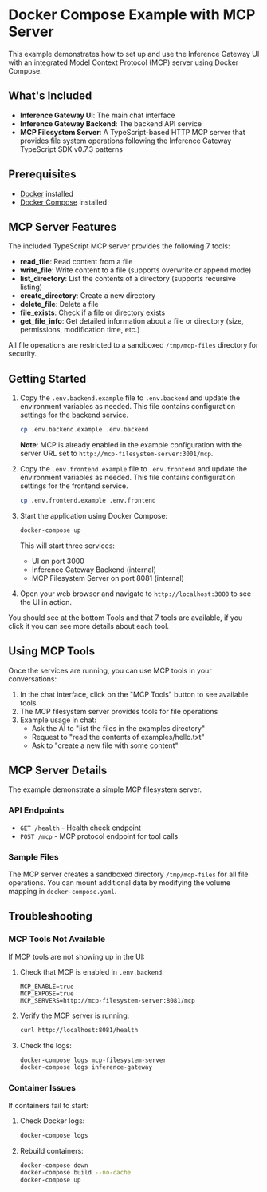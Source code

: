 # Docker Compose Example with MCP Server

This example demonstrates how to set up and use the Inference Gateway UI with an integrated Model Context Protocol (MCP) server using Docker Compose.

## What's Included

- **Inference Gateway UI**: The main chat interface
- **Inference Gateway Backend**: The backend API service
- **MCP Filesystem Server**: A TypeScript-based HTTP MCP server that provides file system operations following the Inference Gateway TypeScript SDK v0.7.3 patterns

## Prerequisites

- [Docker](https://www.docker.com/get-started) installed
- [Docker Compose](https://docs.docker.com/compose/install/) installed

## MCP Server Features

The included TypeScript MCP server provides the following 7 tools:

- **read_file**: Read content from a file
- **write_file**: Write content to a file (supports overwrite or append mode)
- **list_directory**: List the contents of a directory (supports recursive listing)
- **create_directory**: Create a new directory
- **delete_file**: Delete a file
- **file_exists**: Check if a file or directory exists
- **get_file_info**: Get detailed information about a file or directory (size, permissions, modification time, etc.)

All file operations are restricted to a sandboxed `/tmp/mcp-files` directory for security.

## Getting Started

1. Copy the `.env.backend.example` file to `.env.backend` and update the environment variables as needed. This file contains configuration settings for the backend service.

   ```sh
   cp .env.backend.example .env.backend
   ```

   **Note**: MCP is already enabled in the example configuration with the server URL set to `http://mcp-filesystem-server:3001/mcp`.

2. Copy the `.env.frontend.example` file to `.env.frontend` and update the environment variables as needed. This file contains configuration settings for the frontend service.

   ```sh
   cp .env.frontend.example .env.frontend
   ```

3. Start the application using Docker Compose:

   ```sh
   docker-compose up
   ```

   This will start three services:

   - UI on port 3000
   - Inference Gateway Backend (internal)
   - MCP Filesystem Server on port 8081 (internal)

4. Open your web browser and navigate to `http://localhost:3000` to see the UI in action.

You should see at the bottom Tools and that 7 tools are available, if you click it you can see more details about each tool.

## Using MCP Tools

Once the services are running, you can use MCP tools in your conversations:

1. In the chat interface, click on the "MCP Tools" button to see available tools
2. The MCP filesystem server provides tools for file operations
3. Example usage in chat:
   - Ask the AI to "list the files in the examples directory"
   - Request to "read the contents of examples/hello.txt"
   - Ask to "create a new file with some content"

## MCP Server Details

The example demonstrate a simple MCP filesystem server.

### API Endpoints

- `GET /health` - Health check endpoint
- `POST /mcp` - MCP protocol endpoint for tool calls

### Sample Files

The MCP server creates a sandboxed directory `/tmp/mcp-files` for all file operations. You can mount additional data by modifying the volume mapping in `docker-compose.yaml`.

## Troubleshooting

### MCP Tools Not Available

If MCP tools are not showing up in the UI:

1. Check that MCP is enabled in `.env.backend`:

   ```
   MCP_ENABLE=true
   MCP_EXPOSE=true
   MCP_SERVERS=http://mcp-filesystem-server:8081/mcp
   ```

2. Verify the MCP server is running:

   ```sh
   curl http://localhost:8081/health
   ```

3. Check the logs:
   ```sh
   docker-compose logs mcp-filesystem-server
   docker-compose logs inference-gateway
   ```

### Container Issues

If containers fail to start:

1. Check Docker logs:

   ```sh
   docker-compose logs
   ```

2. Rebuild containers:
   ```sh
   docker-compose down
   docker-compose build --no-cache
   docker-compose up
   ```
